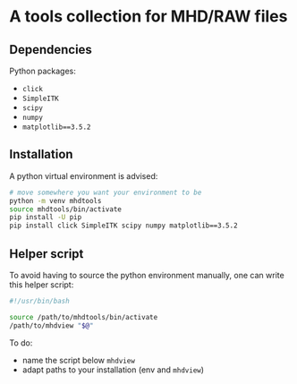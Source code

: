 # A tools collection for MHD/RAW files

## Dependencies

Python packages:
- `click`
- `SimpleITK`
- `scipy`
- `numpy`
- `matplotlib==3.5.2`

## Installation

A python virtual environment is advised:
```sh
# move somewhere you want your environment to be
python -m venv mhdtools
source mhdtools/bin/activate
pip install -U pip
pip install click SimpleITK scipy numpy matplotlib==3.5.2
```

## Helper script

To avoid having to source the python environment manually,
one can write this helper script:

```sh
#!/usr/bin/bash

source /path/to/mhdtools/bin/activate
/path/to/mhdview "$@"
```

To do:
- name the script below `mhdview`
- adapt paths to your installation (env and `mhdview`)
